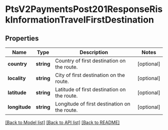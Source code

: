 # PtsV2PaymentsPost201ResponseRiskInformationTravelFirstDestination

## Properties
Name | Type | Description | Notes
------------ | ------------- | ------------- | -------------
**country** | **string** | Country of first destination on the route. | [optional] 
**locality** | **string** | City of first destination on the route. | [optional] 
**latitude** | **string** | Latitude of first destination on the route. | [optional] 
**longitude** | **string** | Longitude of first destination on the route. | [optional] 

[[Back to Model list]](../README.md#documentation-for-models) [[Back to API list]](../README.md#documentation-for-api-endpoints) [[Back to README]](../README.md)


